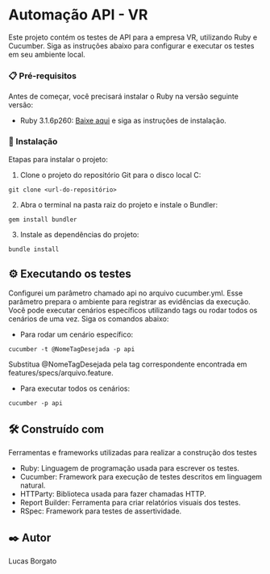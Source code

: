 # Automação API - VR

Este projeto contém os testes de API para a empresa VR, utilizando Ruby e Cucumber. Siga as instruções abaixo para configurar e executar os testes em seu ambiente local.

### 📋 Pré-requisitos

Antes de começar, você precisará instalar o Ruby na versão seguinte versão:

- Ruby 3.1.6p260: [Baixe aqui](https://github.com/oneclick/rubyinstaller2/releases/download/RubyInstaller-3.1.6-1/rubyinstaller-devkit-3.1.6-1-x64.exe) e siga as instruções de instalação.

### 🔧 Instalação

Etapas para instalar o projeto:

1. Clone o projeto do repositório Git para o disco local C:

```
git clone <url-do-repositório>
```

2. Abra o terminal na pasta raiz do projeto e instale o Bundler:
```
gem install bundler
```

3. Instale as dependências do projeto:

```
bundle install
```

## ⚙️ Executando os testes

Configurei um parâmetro chamado api no arquivo cucumber.yml. Esse parâmetro prepara o ambiente para registrar as evidências da execução. Você pode executar cenários específicos utilizando tags ou rodar todos os cenários de uma vez. Siga os comandos abaixo:

- Para rodar um cenário específico:

```
cucumber -t @NomeTagDesejada -p api
```
Substitua @NomeTagDesejada pela tag correspondente encontrada em features/specs/arquivo.feature.

- Para executar todos os cenários:
```
cucumber -p api
```


## 🛠️ Construído com

Ferramentas e frameworks utilizadas para realizar a construção dos testes

- Ruby: Linguagem de programação usada para escrever os testes.
- Cucumber: Framework para execução de testes descritos em linguagem natural.
- HTTParty: Biblioteca usada para fazer chamadas HTTP.
- Report Builder: Ferramenta para criar relatórios visuais dos testes.
- RSpec: Framework para testes de assertividade.

## ✒️ Autor

Lucas Borgato